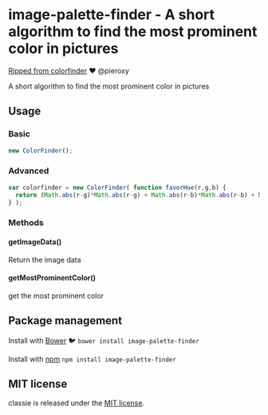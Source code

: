 # image-palette-finder - A short algorithm to find the most prominent color in pictures

[Ripped from colorfinder](https://github.com/pieroxy/color-finder) :heart: @pieroxy

A short algorithm to find the most prominent color in pictures

## Usage

### Basic
``` js
new ColorFinder();
```

### Advanced
``` js
var colorfinder = new ColorFinder( function favorHue(r,g,b) {
  return (Math.abs(r-g)*Math.abs(r-g) + Math.abs(r-b)*Math.abs(r-b) + Math.abs(g-b)*Math.abs(g-b))/65535*50+1;
} );
```

### Methods

#### getImageData()
Return the image data

#### getMostProminentColor()
get the most prominent color


## Package management

Install with [Bower](http://bower.io) :bird: `bower install image-palette-finder`

Install with [npm](https://github.com/npm/npm) `npm install image-palette-finder`


## MIT license

classie is released under the [MIT license](http://www.opensource.org/licenses/mit-license.php).
